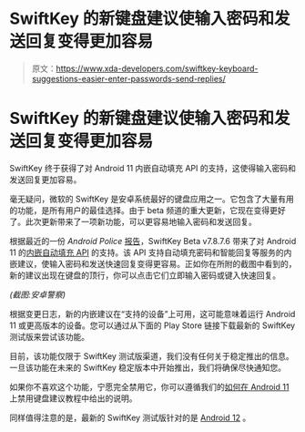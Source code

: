 # SwiftKey 的新键盘建议使输入密码和发送回复变得更加容易

> 原文：<https://www.xda-developers.com/swiftkey-keyboard-suggestions-easier-enter-passwords-send-replies/>

# SwiftKey 的新键盘建议使输入密码和发送回复变得更加容易

SwiftKey 终于获得了对 Android 11 内嵌自动填充 API 的支持，这使得输入密码和发送回复更加容易。

毫无疑问，微软的 SwiftKey 是安卓系统最好的键盘应用之一。它包含了大量有用的功能，是所有用户的最佳选择。由于 beta 频道的重大更新，它现在变得更好了。此次更新带来了一项新功能，可以更容易地输入密码和发送回复。

根据最近的一份 *Android Police* [报告](https://www.androidpolice.com/2021/08/30/swiftkeys-latest-beta-makes-autofill-a-whole-lot-faster-with-smart-suggestions/)，SwiftKey Beta v7.8.7.6 带来了对 Android 11 的[内嵌自动填充 API](https://www.xda-developers.com/android-11-seamless-autofill-keyboard-integration/) 的支持。该 API 支持自动填充密码和智能回复等服务的内嵌建议，使输入密码和发送快速回复变得更容易。正如你在所附的截图中看到的，新的建议出现在键盘的顶行，你可以点击它们立即输入密码或键入快速回复。

*(截图:安卓警察)*

根据变更日志，新的内嵌建议在“支持的设备”上可用，这可能意味着运行 Android 11 或更高版本的设备。您可以通过从下面的 Play Store 链接下载最新的 SwiftKey 测试版来尝试该功能。

目前，该功能仅限于 SwiftKey 测试版渠道，我们没有任何关于稳定推出的信息。一旦该功能在未来的 SwiftKey 稳定版本中开始推出，我们将确保尽快通知您。

如果你不喜欢这个功能，宁愿完全禁用它，你可以遵循我们的[如何在 Android 11](https://www.xda-developers.com/disable-keyboard-suggestions-android-11/) 上禁用键盘建议教程中给出的说明。

同样值得注意的是，最新的 SwiftKey 测试版针对的是 [Android 12](https://www.xda-developers.com/android-12/) 。